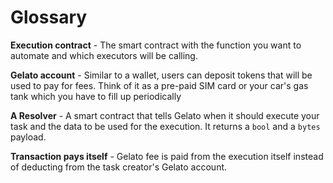 # Glossary

**Execution contract** - The smart contract with the function you want to automate and which executors will be calling.

**Gelato account** - Similar to a wallet, users can deposit tokens that will be used to pay for fees. Think of it as a pre-paid SIM card or your car's gas tank which you have to fill up periodically

**A Resolver** - A smart contract that tells Gelato when it should execute your task and the data to be used for the execution. It returns a `bool` and a `bytes` payload.

**Transaction pays itself** - Gelato fee is paid from the execution itself instead of deducting from the task creator's Gelato account.
